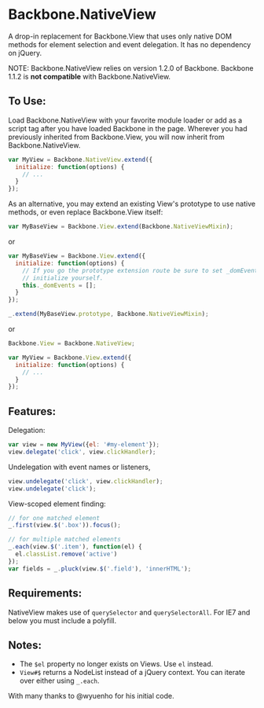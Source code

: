 Backbone.NativeView
===================

A drop-in replacement for Backbone.View that uses only native DOM methods for
element selection and event delegation. It has no dependency on jQuery.

NOTE: Backbone.NativeView relies on version 1.2.0 of Backbone.
Backbone 1.1.2 is **not compatible** with Backbone.NativeView.

To Use:
-------
Load Backbone.NativeView with your favorite module loader or add as a script
tag after you have loaded Backbone in the page. Wherever you had previously
inherited from Backbone.View, you will now inherit from Backbone.NativeView.

```js
var MyView = Backbone.NativeView.extend({
  initialize: function(options) {
    // ...
  }
});
```

As an alternative, you may extend an existing View's prototype to use native
methods, or even replace Backbone.View itself:

```js
var MyBaseView = Backbone.View.extend(Backbone.NativeViewMixin);
```

or

```js
var MyBaseView = Backbone.View.extend({
  initialize: function(options) {
    // If you go the prototype extension route be sure to set _domEvents in
    // initialize yourself.
    this._domEvents = [];
  }
});

_.extend(MyBaseView.prototype, Backbone.NativeViewMixin);
```

or

```js
Backbone.View = Backbone.NativeView;

var MyView = Backbone.View.extend({
  initialize: function(options) {
    // ...
  }
});
```

Features:
---------
Delegation:
```js
var view = new MyView({el: '#my-element'});
view.delegate('click', view.clickHandler);
```

Undelegation with event names or listeners,
```js
view.undelegate('click', view.clickHandler);
view.undelegate('click');
```

View-scoped element finding:
```js
// for one matched element
_.first(view.$('.box')).focus();

// for multiple matched elements
_.each(view.$('.item'), function(el) {
  el.classList.remove('active')
});
var fields = _.pluck(view.$('.field'), 'innerHTML');
```

Requirements:
-------------
NativeView makes use of `querySelector` and `querySelectorAll`. For IE7 and
below you must include a polyfill.

Notes:
------
* The `$el` property no longer exists on Views. Use `el` instead.
* `View#$` returns a NodeList instead of a jQuery context. You can
  iterate over either using `_.each`.


With many thanks to @wyuenho for his initial code.

